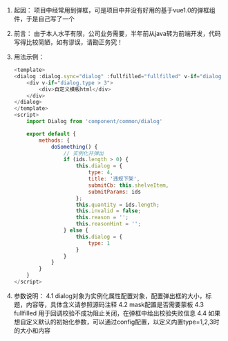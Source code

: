 1. 起因： 项目中经常用到弹框，可是项目中并没有好用的基于vue1.0的弹框组件，于是自己写了一个

2. 前言： 由于本人水平有限，公司业务需要，半年前从java转为前端开发，代码写得比较简陋，如有谬误，请勘正务究！

3. 用法示例：
    ```javascript
    <template>
    <dialog :dialog.sync="dialog" :fullfilled="fullfilled" v-if="dialog" v-ref:dialog>
        <div v-if="dialog.type > 3">
            <div>自定义模板html</div>
        </div>
    </dialog>
    </template>
    <script>
        import Dialog from 'component/common/dialog'
    
        export default {
            methods: {
                doSomething() {
                    // 实例化并弹出
                    if (ids.length > 0) {
                        this.dialog = {
                            type: 4,
                            title: '违规下架',
                            submitCb: this.shelveItem,
                            submitParams: ids
                        };
                        this.quantity = ids.length;
                        this.invalid = false;
                        this.reason = '';
                        this.reasonHint = '';
                    } else {
                        this.dialog = {
                            type: 1
                        }
                    }
                }
            }
        }
    </script>

    ```

4. 参数说明：
4.1 dialog对象为实例化属性配置对象，配置弹出框的大小，标题，内容等，具体含义请参照源码注释
4.2 mask配置是否需要蒙板
4.3 fullfilled 用于回调校验不成功阻止关闭，在弹框中给出校验失败信息
4.4 如果想自定义默认的初始化参数，可以通过config配置，以定义内置type=1,2,3时的大小和内容
